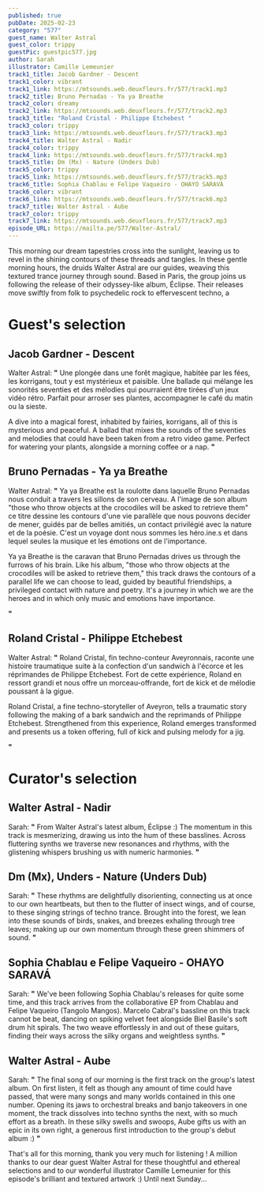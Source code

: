 ```yaml
---
published: true
pubDate: 2025-02-23
category: "577"
guest_name: Walter Astral
guest_color: trippy
guestPic: guestpic577.jpg
author: Sarah
illustrator: Camille Lemeunier
track1_title: Jacob Gardner - Descent
track1_color: vibrant
track1_link: https://mtsounds.web.deuxfleurs.fr/577/track1.mp3
track2_title: Bruno Pernadas - Ya ya Breathe
track2_color: dreamy
track2_link: https://mtsounds.web.deuxfleurs.fr/577/track2.mp3
track3_title: "Roland Cristal - Philippe Etchebest "
track3_color: trippy
track3_link: https://mtsounds.web.deuxfleurs.fr/577/track3.mp3
track4_title: Walter Astral - Nadir
track4_color: trippy
track4_link: https://mtsounds.web.deuxfleurs.fr/577/track4.mp3
track5_title: Dm (Mx) - Nature (Unders Dub)
track5_color: trippy
track5_link: https://mtsounds.web.deuxfleurs.fr/577/track5.mp3
track6_title: Sophia Chablau e Felipe Vaqueiro - OHAYO SARAVÁ
track6_color: vibrant
track6_link: https://mtsounds.web.deuxfleurs.fr/577/track6.mp3
track7_title: Walter Astral - Aube
track7_color: trippy
track7_link: https://mtsounds.web.deuxfleurs.fr/577/track7.mp3
episode_URL: https://mailta.pe/577/Walter-Astral/
---
```

This morning our dream tapestries cross into the sunlight, leaving us to revel in the shining contours of these threads and tangles. In these gentle morning hours, the druids Walter Astral are our guides, weaving this textured trance journey through sound. Based in Paris, the group joins us following the release of their odyssey-like album, Éclipse. Their releases move swiftly from folk to psychedelic rock to effervescent techno, a 

# Guest's selection

## Jacob Gardner - Descent

Walter Astral: **"** Une plongée dans une forêt magique, habitée par les fées, les korrigans, tout y est mystérieux et paisible. Une ballade qui mélange les sonorités seventies et des mélodies qui pourraient être tirées d'un jeux vidéo rétro. Parfait pour arroser ses plantes, accompagner le café du matin ou la sieste. 

A dive into a magical forest, inhabited by fairies, korrigans, all of this is mysterious and peaceful. A ballad that mixes the sounds of the seventies and melodies that could have been taken from a retro video game. Perfect for watering your plants, alongside a morning coffee or a nap. **"** 

## Bruno Pernadas - Ya ya Breathe

Walter Astral: **"** Ya ya Breathe est la roulotte dans laquelle Bruno Pernadas nous conduit a travers les sillons de son cerveau. A l'image de son album "those who throw objects at the crocodiles will be asked to retrieve them" ce titre dessine les contours d'une vie parallèle que nous pouvons decider de mener, guidés par de belles amitiés, un contact privilégié avec la nature et de la poésie. C'est un voyage dont nous sommes les héro.ine.s et dans lequel seules la musique et les émotions ont de l'importance. 

Ya ya Breathe is the caravan that Bruno Pernadas drives us through the furrows of his brain. Like his album, "those who throw objects at the crocodiles will be asked to retrieve them," this track draws the contours of a parallel life we can choose to lead, guided by beautiful friendships, a privileged contact with nature and poetry. It's a journey in which we are the heroes and in which only music and emotions have importance. 

 **"** 

## Roland Cristal - Philippe Etchebest

Walter Astral: **"** Roland Cristal, fin techno-conteur Aveyronnais, raconte une histoire traumatique suite à la confection d'un sandwich à l'écorce et les réprimandes de Philippe Etchebest. Fort de cette expérience, Roland en ressort grandi et nous offre un morceau-offrande, fort de kick et de mélodie poussant à la gigue.

Roland Cristal, a fine techno-storyteller of Aveyron, tells a traumatic story following the making of a bark sandwich and the reprimands of Philippe Etchebest. Strengthened from this experience, Roland emerges transformed and presents us a token offering, full of kick and pulsing melody for a jig. 

 **"** 

# Curator's selection

## Walter Astral - Nadir

Sarah: **"** From Walter Astral's latest album, Éclipse :) The momentum in this track is mesmerizing, drawing us into the hum of these basslines. Across fluttering synths we traverse new resonances and rhythms, with the glistening whispers brushing us with numeric harmonies.  **"** 

## Dm (Mx), Unders - Nature (Unders Dub)

Sarah: **"** These rhythms are delightfully disorienting, connecting us at once to our own heartbeats, but then to the flutter of insect wings, and of course, to these singing strings of techno trance. Brought into the forest, we lean into these sounds of birds, snakes, and breezes exhaling through tree leaves; making up our own momentum through these green shimmers of sound.  **"** 

## Sophia Chablau e Felipe Vaqueiro - OHAYO SARAVÁ

Sarah: **"** We've been following Sophia Chablau's releases for quite some time, and this track arrives from the collaborative EP from Chablau and Felipe Vaqueiro (Tangolo Mangos). Marcelo Cabral's bassline on this track cannot be beat, dancing on spiking velvet feet alongside Biel Basile's soft drum hit spirals. The two weave effortlessly in and out of these guitars, finding their ways across the silky organs and weightless synths. **"** 

## Walter Astral - Aube

Sarah: **"** The final song of our morning is the first track on the group's latest album. On first listen, it felt as though any amount of time could have passed, that were many songs and many worlds contained in this one number. Opening its jaws to orchestral breaks and banjo takeovers in one moment, the track dissolves into techno synths the next, with so much effort as a breath. In these silky swells and swoops, Aube gifts us with an epic in its own right, a generous first introduction to the group's debut album :) **"** 

That's all for this morning, thank you very much for listening ! A million thanks to our dear guest Walter Astral for these thoughtful and ethereal selections and to our wonderful illustrator Camille Lemeunier for this episode's brilliant and textured artwork :) Until next Sunday...

